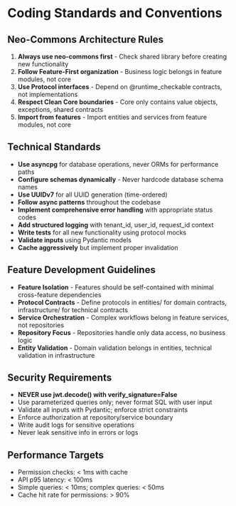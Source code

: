 # Coding Standards and Conventions

## Neo-Commons Architecture Rules
1. **Always use neo-commons first** - Check shared library before creating new functionality
2. **Follow Feature-First organization** - Business logic belongs in feature modules, not core
3. **Use Protocol interfaces** - Depend on @runtime_checkable contracts, not implementations
4. **Respect Clean Core boundaries** - Core only contains value objects, exceptions, shared contracts
5. **Import from features** - Import entities and services from feature modules, not core

## Technical Standards
- **Use asyncpg** for database operations, never ORMs for performance paths
- **Configure schemas dynamically** - Never hardcode database schema names
- **Use UUIDv7** for all UUID generation (time-ordered)
- **Follow async patterns** throughout the codebase
- **Implement comprehensive error handling** with appropriate status codes
- **Add structured logging** with tenant_id, user_id, request_id context
- **Write tests** for all new functionality using protocol mocks
- **Validate inputs** using Pydantic models
- **Cache aggressively** but implement proper invalidation

## Feature Development Guidelines
- **Feature Isolation** - Features should be self-contained with minimal cross-feature dependencies
- **Protocol Contracts** - Define protocols in entities/ for domain contracts, infrastructure/ for technical contracts
- **Service Orchestration** - Complex workflows belong in feature services, not repositories
- **Repository Focus** - Repositories handle only data access, no business logic
- **Entity Validation** - Domain validation belongs in entities, technical validation in infrastructure

## Security Requirements
- **NEVER use jwt.decode() with verify_signature=False**
- Use parameterized queries only; never format SQL with user input
- Validate all inputs with Pydantic; enforce strict constraints
- Enforce authorization at repository/service boundary
- Write audit logs for sensitive operations
- Never leak sensitive info in errors or logs

## Performance Targets
- Permission checks: < 1ms with cache
- API p95 latency: < 100ms  
- Simple queries: < 10ms; complex queries: < 50ms
- Cache hit rate for permissions: > 90%